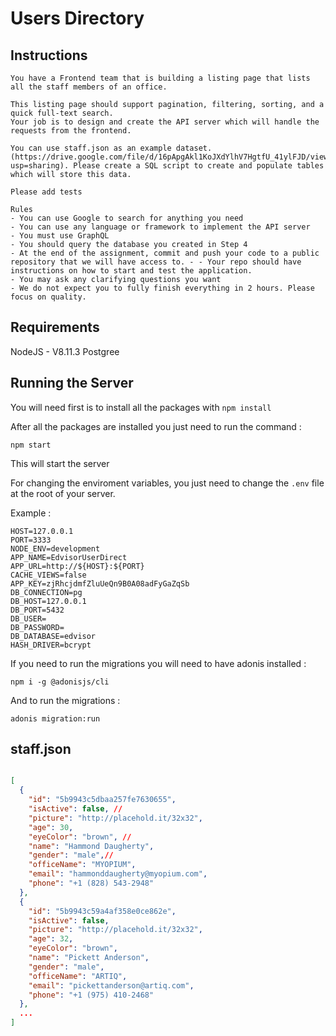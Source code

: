 # Users Directory 

## Instructions

```
You have a Frontend team that is building a listing page that lists all the staff members of an office.

This listing page should support pagination, filtering, sorting, and a quick full-text search.
Your job is to design and create the API server which will handle the requests from the frontend.

You can use staff.json as an example dataset. (https://drive.google.com/file/d/16pApgAkl1KoJXdYlhV7HgtfU_41ylFJD/view?usp=sharing). Please create a SQL script to create and populate tables which will store this data.

Please add tests

Rules
- You can use Google to search for anything you need
- You can use any language or framework to implement the API server
- You must use GraphQL 
- You should query the database you created in Step 4 
- At the end of the assignment, commit and push your code to a public repository that we will have access to. - - Your repo should have instructions on how to start and test the application.
- You may ask any clarifying questions you want
- We do not expect you to fully finish everything in 2 hours. Please focus on quality.

```

## Requirements

NodeJS - V8.11.3
Postgree

## Running the Server


You will need first is to install all the packages with `npm install`

After all the packages are installed you just need to run the command :

`npm start`

This will start the server

For changing the enviroment variables, you just need to change the `.env` file at the root of your server.

Example : 

```
HOST=127.0.0.1
PORT=3333
NODE_ENV=development
APP_NAME=EdvisorUserDirect
APP_URL=http://${HOST}:${PORT}
CACHE_VIEWS=false
APP_KEY=zjRhcjdmfZluUeQn9B0A08adFyGaZqSb
DB_CONNECTION=pg
DB_HOST=127.0.0.1
DB_PORT=5432
DB_USER=
DB_PASSWORD=
DB_DATABASE=edvisor
HASH_DRIVER=bcrypt
```

If you need to run the migrations you will need to have adonis installed : 

`npm i -g @adonisjs/cli`

And to run the migrations : 

`adonis migration:run`


## staff.json

```json 

[
  {
    "id": "5b9943c5dbaa257fe7630655",
    "isActive": false, // 
    "picture": "http://placehold.it/32x32",
    "age": 30,
    "eyeColor": "brown", // 
    "name": "Hammond Daugherty",
    "gender": "male",// 
    "officeName": "MYOPIUM",
    "email": "hammonddaugherty@myopium.com",
    "phone": "+1 (828) 543-2948"
  },
  {
    "id": "5b9943c59a4af358e0ce862e",
    "isActive": false,
    "picture": "http://placehold.it/32x32",
    "age": 32,
    "eyeColor": "brown",
    "name": "Pickett Anderson",
    "gender": "male",
    "officeName": "ARTIQ",
    "email": "pickettanderson@artiq.com",
    "phone": "+1 (975) 410-2468"
  },
  ...
]


```
